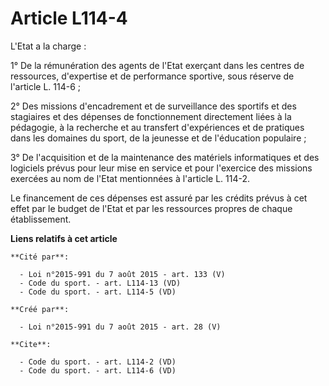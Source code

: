 # Article L114-4

L'Etat a la charge : 

1° De la rémunération des agents de l'Etat exerçant dans les centres de ressources, d'expertise et de performance sportive,
sous réserve de l'article L. 114-6 ; 

2° Des missions d'encadrement et de surveillance des sportifs et des stagiaires et des dépenses de fonctionnement directement
liées à la pédagogie, à la recherche et au transfert d'expériences et de pratiques dans les domaines du sport, de la jeunesse
et de l'éducation populaire ; 

3° De l'acquisition et de la maintenance des matériels informatiques et des logiciels prévus pour leur mise en service et
pour l'exercice des missions exercées au nom de l'Etat mentionnées à l'article L. 114-2. 

Le financement de ces dépenses est assuré par les crédits prévus à cet effet par le budget de l'Etat et par les ressources
propres de chaque établissement.

**Liens relatifs à cet article**

	**Cité par**:

	  - Loi n°2015-991 du 7 août 2015 - art. 133 (V)
	  - Code du sport. - art. L114-13 (VD)
	  - Code du sport. - art. L114-5 (VD)

	**Créé par**:

	  - Loi n°2015-991 du 7 août 2015 - art. 28 (V)

	**Cite**:

	  - Code du sport. - art. L114-2 (VD)
	  - Code du sport. - art. L114-6 (VD)

